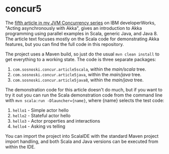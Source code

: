 concur5
============

The [fifth article in my JVM Concurrency series](http://www.ibm.com/developerworks/library/j-jvmc5/index.html) on IBM
developerWorks, "Acting asynchronously with Akka", gives an introduction to Akka programming using
parallel examples in Scala, generic Java, and Java 8. The article text focuses mostly on the Scala code
for demonstrating Akka features, but you can find the full code in this repository.

The project uses a Maven build, so just do the usual `mvn clean install` to get
everything to a working state. The code is three separate packages:

1. `com.sosnoski.concur.article5scala`, within the *main/scala* tree.
2. `com.sosnoski.concur.article5java`, within the *main/java* tree.
3. `com.sosnoski.concur.article5java8`, within the *main/java* tree.

The demonstration code for this article doesn't do much, but if you want to try it out you can run
the Scala demonstration code from the command line with
`mvn scala:run -Dlauncher={name}`, where {name} selects the test code:

1. `hello1` - Simple actor hello
2. `hello2` - Stateful actor hello
3. `hello3` - Actor properties and interactions
4. `hello4` - Asking vs telling

You can import the project into ScalaIDE with the standard Maven project import handling, and both Scala
and Java versions can be executed from within the IDE.
